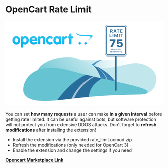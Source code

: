 # OpenCart Rate Limit

![Screenshot](img/rate_limit_large.png?raw=true "OpenCart Rate Limit")

You can set **how many requests** a user can make **in a given interval** before getting rate limited.
It can be useful against bots, but software protection will not protect you from extensive DDOS attacks.
Don't forget to **refresh modifications** after installing the extension!

- Install the extension via the provided rate_limit.ocmod.zip
- Refresh the modifications (only needed for OpenCart 3)
- Enable the extension and change the settings if you need

[**Opencart Marketplace Link**](https://www.opencart.com/index.php?route=marketplace/extension/info&extension_id=47207)
